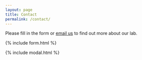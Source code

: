 ```yaml
---
layout: page
title: Contact
permalink: /contact/
---
```

Please fill in the form or [email us](mailto:{{site.email}}) to find out more about our lab.

{% include form.html %}

{% include modal.html %}
